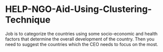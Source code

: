 # HELP-NGO-Aid-Using-Clustering-Technique
Job is to categorize the countries using some socio-economic and health factors that determine the overall development of the country. Then you need to suggest the countries which the CEO needs to focus on the most.
